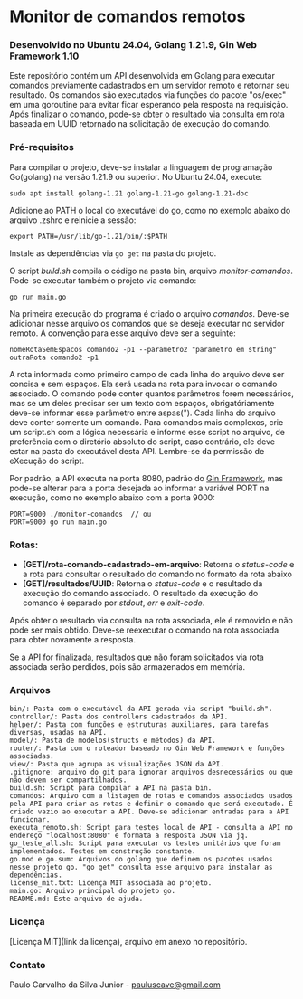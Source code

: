 # Monitor de comandos remotos
### Desenvolvido no Ubuntu 24.04, Golang 1.21.9, Gin Web Framework 1.10

Este repositório contém um API desenvolvida em Golang para executar comandos previamente cadastrados em um servidor remoto e retornar seu resultado. Os comandos são executados via funções do pacote "os/exec" em uma goroutine para evitar ficar esperando pela resposta na requisição. Após finalizar o comando, pode-se obter o resultado via consulta em rota baseada em UUID retornado na solicitação de execução do comando.

### Pré-requisitos
Para compilar o projeto, deve-se instalar a linguagem de programação Go(golang) na versão 1.21.9 ou superior. No Ubuntu 24.04, execute:
```
sudo apt install golang-1.21 golang-1.21-go golang-1.21-doc
```
Adicione ao PATH o local do executável do go, como no exemplo abaixo do arquivo .zshrc e reinicie a sessão:
```
export PATH=/usr/lib/go-1.21/bin/:$PATH
```
Instale as dependências via `go get` na pasta do projeto.

O script *build.sh* compila o código na pasta bin, arquivo *monitor-comandos*. Pode-se executar também o projeto via comando:
```
go run main.go
```

Na primeira execução do programa é criado o arquivo *comandos*. Deve-se adicionar nesse arquivo os comandos que se deseja executar no servidor remoto. A convenção para esse arquivo deve ser a seguinte:
```
nomeRotaSemEspacos comando2 -p1 --parametro2 "parametro em string"
outraRota comando2 -p1
```
A rota informada como primeiro campo de cada linha do arquivo deve ser concisa e sem espaços. Ela será usada na rota para invocar o comando associado.
O comando pode conter quantos parâmetros forem necessários, mas se um deles precisar ser um texto com espaços, obrigatóriamente deve-se informar esse parâmetro entre aspas(").
Cada linha do arquivo deve conter somente um comando. Para comandos mais complexos, crie um script.sh com a lógica necessária e informe esse script no arquivo, de preferência com o diretório absoluto do script, caso contrário, ele deve estar na pasta do executável desta API. Lembre-se da permissão de eXecução do script.

Por padrão, a API executa na porta 8080, padrão do [Gin Framework](https://gin-gonic.com/), mas pode-se alterar para a porta desejada ao informar a variável PORT na execução, como no exemplo abaixo com a porta 9000:
```
PORT=9000 ./monitor-comandos  // ou
PORT=9000 go run main.go
```

### Rotas:
- **[GET]/rota-comando-cadastrado-em-arquivo**: Retorna o *status-code* e a rota para consultar o resultado do comando no formato da rota abaixo
- **[GET]/resultados/UUID**: Retorna o *status-code* e o resultado da execução do comando associado. O resultado da execução do comando é separado por *stdout*, *err* e *exit-code*.

Após obter o resultado via consulta na rota associada, ele é removido e não pode ser mais obtido. Deve-se reexecutar o comando na rota associada para obter novamente a resposta.

Se a API for finalizada, resultados que não foram solicitados via rota associada serão perdidos, pois são armazenados em memória.

### Arquivos

```
bin/: Pasta com o executável da API gerada via script "build.sh".
controller/: Pasta dos controllers cadastrados da API.
helper/: Pasta com funções e estruturas auxiliares, para tarefas diversas, usadas na API.
model/: Pasta de modelos(structs e métodos) da API.
router/: Pasta com o roteador baseado no Gin Web Framework e funções associadas.
view/: Pasta que agrupa as visualizações JSON da API.
.gitignore: arquivo do git para ignorar arquivos desnecessários ou que não devem ser compartilhados.
build.sh: Script para compilar a API na pasta bin.
comandos: Arquivo com a listagem de rotas e comandos associados usados pela API para criar as rotas e definir o comando que será executado. É criado vazio ao executar a API. Deve-se adicionar entradas para a API funcionar.
executa_remoto.sh: Script para testes local de API - consulta a API no endereço "localhost:8080" e formata a resposta JSON via jq.
go_teste_all.sh: Script para executar os testes unitários que foram implementados. Testes em construção constante.
go.mod e go.sum: Arquivos do golang que definem os pacotes usados nesse projeto go. "go get" consulta esse arquivo para instalar as dependências.
license_mit.txt: Licença MIT associada ao projeto.
main.go: Arquivo principal do projeto go.
README.md: Este arquivo de ajuda.
```

### Licença

[Licença MIT](link da licença), arquivo em anexo no repositório.

### Contato

Paulo Carvalho da Silva Junior - pauluscave@gmail.com
